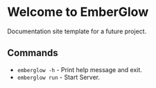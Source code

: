 # Welcome to EmberGlow

Documentation site template for a future project.

## Commands

* `emberglow -h` - Print help message and exit.
* `emberglow run` - Start Server.
